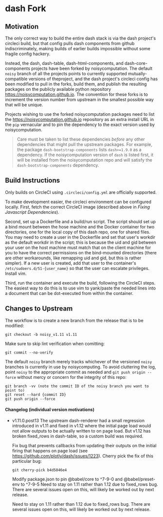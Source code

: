 # dash Fork

## Motivation

The only correct way to build the entire dash stack is via the
dash project's circleci build, but that config pulls dash components
from github indiscriminately, making builds of earlier builds impossible
without some fragile config hackery.

Instead, the dash, dash-table, dash-html-components, and dash-core-components
projects have been forked by noisycomputation. The default `noisy` branch of
all the projects points to currently supported mutually-compatible versions
of theproject, and the dash project's circleci config has been modified
to pull in the forks, build them, and publish the resulting packages on
the publicly available python repository <https://noisycomputation.github.io>.
The convention for these forks is to increment the version number from upstream
in the smallest possible way that will be unique.

Projects wishing to use the forked noisycomputation packages need to list the
<https://noisycomputation.github.io>  repository as an extra install URL in
the `pip` vernacular and to pin the dependency to the exact version used by
noisycomputation.

> Care must be taken to list these dependencies *before* any
> other dependencies that might pull the upstream packages. For example, the
> package `dash-bootstrap-components` lists `dash>=1.9.0` as a dependency.
> If the noisycomputation version of `dash` is listed first, it will be
> installed from the noisycomputation repo and will satisfy the
> `dash-bootstrap-components` dependency.

## Build Instructions

Only builds on CircleCI using `.circleci/config.yml` are officially supported.

To make development easier, the circleci environment can be configured locally.
First, fetch the correct CircleCI image (described above in *Fixing Javascript
Dependencies*).

Second, set up a Dockerfile and a build/run script. The script should set up
a bind mount between the hose machine and the Docker container for two directories,
one for the local copy of this dash repo, one for shared files. You may need to
create a user in the Dockerfile and set that user's workdir as the default workdir
in the script; this is because the uid and gid between your user on the host machine
must match that on the client machine for you to have the correct permissions on the
bind-mounted directories (there are other workarounds, like remapping uid and gid, but
this is rather simpler). If a new user is created, add that user to the container's
`/etc/sudoers.d/51-{user_name}` so that the user can escalate privileges. Install vim.

Third, run the container and execute the build, following the CircleCI steps. The
easiest way to do this is to use vim to yank/paste the needed lines into a document
that can be dot-executed from within the container.

## Changes to Upstream

The workflow is to create a new branch from the release that is to be modified:

    git checkout -b noisy_v1.11 v1.11

Make sure to skip lint verification when comitting:

    git commit --no-verify

The default `noisy` branch merely tracks whichever of the versioned `noisy` branches
is currently in use by noisycomputing. To avoid cluttering the log, point `noisy` to
the appropriate commit as needed and `git push origin --force` without mercy or
concern for the integrity of this repo:

    git branch -vv (note the commit ID of the noisy branch you want to point to)
    git reset --hard {commit ID}
    git push origin --force

#### Changelog (individual version motivations)


* v1.11.0.post13
   The upstream dash-renderer had a small regression introduced in v1.11 and fixed
   in v1.12 where the initial page load would not allow outputs to be actually written
   to on page load. But v1.12 has broken fixed_rows in dash-table, so a custom
   build was required.

   Fix bug that prevents callbacks from updating their outputs on the initial
   firing that happens on page load (see https://github.com/plotly/dash/issues/1223).
   Cherry pick the fix of this particular bug:

      git cherry-pick b4d5846e4

   Modify package.json to pin @babel/core to ^7-9-0 and @babel/preset-env to ^7-9-5
   Need to stay on 1.11 rather than 1.12 due to fixed_rows bug. There are several
   issues open on this, will likely be worked out by next release.

   Need to stay on 1.11 rather than 1.12 due to fixed_rows bug. There are several
   issues open on this, will likely be worked out by next release.

